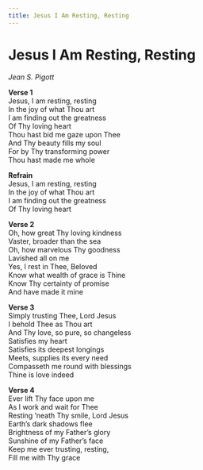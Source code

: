 ```yaml
---
title: Jesus I Am Resting, Resting  
---
```


# Jesus I Am Resting, Resting  
  
_Jean S. Pigott_  
  
**Verse 1**  
Jesus, I am resting, resting  
In the joy of what Thou art  
I am finding out the greatness  
Of Thy loving heart  
Thou hast bid me gaze upon Thee  
And Thy beauty fills my soul  
For by Thy transforming power  
Thou hast made me whole  
  
**Refrain**  
Jesus, I am resting, resting  
In the joy of what Thou art  
I am finding out the greatness  
Of Thy loving heart  
  
**Verse 2**  
Oh, how great Thy loving kindness  
Vaster, broader than the sea  
Oh, how marvelous Thy goodness  
Lavished all on me  
Yes, I rest in Thee, Beloved  
Know what wealth of grace is Thine  
Know Thy certainty of promise  
And have made it mine  
  
**Verse 3**  
Simply trusting Thee, Lord Jesus  
I behold Thee as Thou art  
And Thy love, so pure, so changeless  
Satisfies my heart  
Satisfies its deepest longings  
Meets, supplies its every need  
Compasseth me round with blessings  
Thine is love indeed  
  
**Verse 4**  
Ever lift Thy face upon me  
As I work and wait for Thee  
Resting ’neath Thy smile, Lord Jesus  
Earth’s dark shadows flee  
Brightness of my Father’s glory  
Sunshine of my Father’s face  
Keep me ever trusting, resting,  
Fill me with Thy grace   
  
  